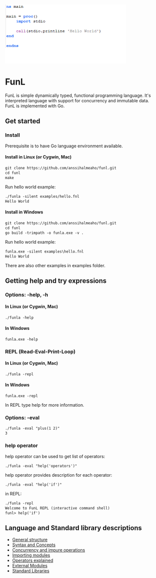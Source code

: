 ![](https://github.com/anssihalmeaho/funl/blob/master/hellow.png)

# FunL
FunL is simple dynamically typed, functional programming language.
It's interpreted language with support for concurrency and immutable data. 
FunL is implemented with Go.

## Get started
### Install

Prerequisite is to have Go language environment available.

#### Install in Linux (or Cygwin, Mac)
    git clone https://github.com/anssihalmeaho/funl.git
    cd funl
    make

Run hello world example:

    ./funla -silent examples/hello.fnl
    Hello World

#### Install in Windows
    git clone https://github.com/anssihalmeaho/funl.git
    cd funl
    go build -trimpath -o funla.exe -v .

Run hello world example:

    funla.exe -silent examples\hello.fnl
    Hello World

There are also other examples in examples folder.

## Getting help and try expressions

### Options: -help, -h
#### In Linux  (or Cygwin, Mac)
    ./funla -help

#### In Windows
    funla.exe -help

### REPL (Read-Eval-Print-Loop)
#### In Linux  (or Cygwin, Mac)
    ./funla -repl

#### In Windows
    funla.exe -repl

In REPL type help for more information.

### Options: -eval
    ./funla -eval "plus(1 2)"
    3

### help operator

help operator can be used to get list of operators:

    ./funla -eval "help('operators')"

help operator provides description for each operator:

    ./funla -eval "help('if')"

in REPL:

    ./funla -repl
    Welcome to FunL REPL (interactive command shell)
    funl> help('if')

## Language and Standard library descriptions
* [General structure](https://github.com/anssihalmeaho/funl/wiki/General-Structure)
* [Syntax and Concepts](https://github.com/anssihalmeaho/funl/wiki/Syntax-and-concepts)
* [Concurrency and impure operations](https://github.com/anssihalmeaho/funl/wiki/Concurrency-and-impure-operations)
* [Importing modules](https://github.com/anssihalmeaho/funl/wiki/Importing-modules)
* [Operators explained](https://github.com/anssihalmeaho/funl/wiki/Operators-explained)
* [External Modules](https://github.com/anssihalmeaho/funl/wiki/External-Modules)
* [Standard Libraries](https://github.com/anssihalmeaho/funl/wiki/Standard-Libraries)


